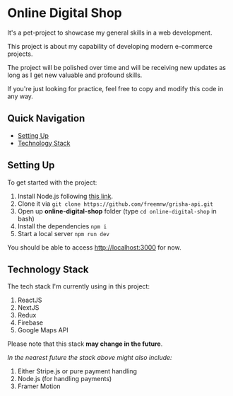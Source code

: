 # Online Digital Shop

It's a pet-project to showcase my general skills in a web development.

This project is about my capability of developing modern e-commerce projects.

The project will be polished over time and will be receiving new updates as long as I get new valuable and profound skills.

If you're just looking for practice, feel free to copy and modify this code in any way.

## Quick Navigation

- [Setting Up](#Setting-Up)
- [Technology Stack](#Technology-Stack)

## Setting Up

To get started with the project:

1. Install Node.js following [this link](https://nodejs.org/).
2. Clone it via `git clone https://github.com/freemnw/grisha-api.git`
3. Open up **online-digital-shop** folder (type `cd online-digital-shop` in bash)
4. Install the dependencies `npm i`
5. Start a local server `npm run dev`

You should be able to access [http://localhost:3000](http://localhost:3000) for now.

## Technology Stack

The tech stack I'm currently using in this project:

1. ReactJS
2. NextJS
3. Redux
4. Firebase
5. Google Maps API

Please note that this stack **may change in the future**.

_In the nearest future the stack above might also include:_

1. Either Stripe.js or pure payment handling
2. Node.js (for handling payments)
3. Framer Motion
